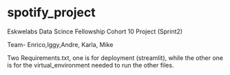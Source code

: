 # spotify_project

Eskwelabs Data Scince Fellowship Cohort 10 Project (Sprint2)

Team- Enrico,Iggy,Andre, Karla, Mike

Two Requirements.txt, one is for deployment (streamlit), while the other one is for the virtual_environment needed to run the other files.
